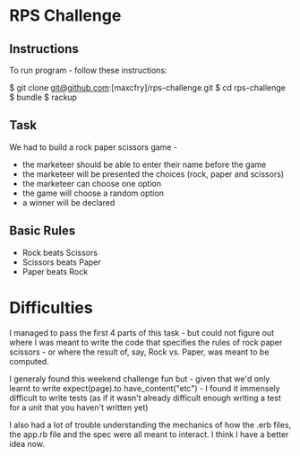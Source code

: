 # RPS Challenge

Instructions
-------
To run program - follow these instructions:

$ git clone git@github.com:[maxcfry]/rps-challenge.git
$ cd rps-challenge
$ bundle
$ rackup

Task
----
We had to build a rock paper scissors game - 

- the marketeer should be able to enter their name before the game
- the marketeer will be presented the choices (rock, paper and scissors)
- the marketeer can choose one option
- the game will choose a random option
- a winner will be declared

## Basic Rules

- Rock beats Scissors
- Scissors beats Paper
- Paper beats Rock

# Difficulties 
I managed to pass the first 4 parts of this task - but could not figure out where I was meant to write the code that specifies the rules of rock paper scissors - or where the result of, say, Rock vs. Paper, was meant to be computed. 

I generaly found this weekend challenge fun but - given that we'd only learnt to write expect(page).to have_content("etc") - I found it immensely difficult to write tests (as if it wasn't already difficult enough writing a test for a unit that you haven't written yet)

I also had a lot of trouble understanding the mechanics of how the .erb files, the app.rb file and the spec were all meant to interact. I think I have a better idea now.


